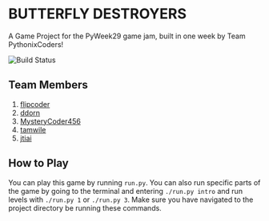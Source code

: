 # BUTTERFLY DESTROYERS

A Game Project for the PyWeek29 game jam, built in one week by Team PythonixCoders!

![Build Status](https://github.com/PythonixCoders/PyWeek29/workflows/Python%20application/badge.svg?branch=master)

## Team Members

1. [flipcoder](https://github.com/flipcoder/)
2. [ddorn](https://github.com/ddorn/)
3. [MysteryCoder456](https://github.com/MysteryCoder456/)
4. [tamwile](https://github.com/tamwile/)
5. [jtiai](https://github.com/jtiai/)

## How to Play

You can play this game by running `run.py`. You can also run specific parts of the game by going to the terminal and entering `./run.py intro` and run levels with `./run.py 1` or `./run.py 3`. Make sure you have navigated to the project directory be running these commands.
